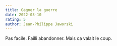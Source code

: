 ```yaml
---
title: Gagner la guerre
date: 2022-03-10
rating: 5
author: Jean-Philippe Jaworski
---
```


Pas facile. Failli abandonner. Mais ca valait le coup.
